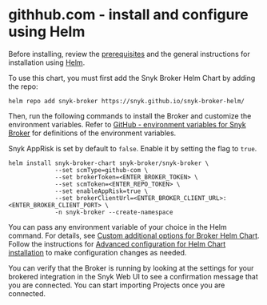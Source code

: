 # githhub.com - install and configure using Helm

Before installing, review the [prerequisites](./) and the general instructions for installation using [Helm](../install-and-configure-broker-using-helm.md).

To use this chart, you must first add the Snyk Broker Helm Chart by adding the repo:

`helm repo add snyk-broker https://snyk.github.io/snyk-broker-helm/`&#x20;

Then, run the following commands to install the Broker and customize the environment variables. Refer to [GitHub - environment variables for Snyk Broker](github-environment-variables-for-snyk-broker.md) for definitions of the environment variables.

Snyk AppRisk is set by default to `false`. Enable it by setting the flag to `true`.

```
helm install snyk-broker-chart snyk-broker/snyk-broker \
             --set scmType=github-com \
             --set brokerToken=<ENTER_BROKER_TOKEN> \
             --set scmToken=<ENTER_REPO_TOKEN> \
             --set enableAppRisk=true \
             --set brokerClientUrl=<ENTER_BROKER_CLIENT_URL>:<ENTER_BROKER_CLIENT_PORT> \
             -n snyk-broker --create-namespace
```

You can pass any environment variable of your choice in the Helm command. For details, see [Custom additional options for Broker Helm Chart](../advanced-configuration-for-helm-chart-installation/custom-additional-options-for-broker-helm-chart-installation.md). Follow the instructions for [Advanced configuration for Helm Chart installation](../advanced-configuration-for-helm-chart-installation/) to make configuration changes as needed.

You can verify that the Broker is running by looking at the settings for your brokered integration in the Snyk Web UI to see a confirmation message that you are connected. You can start importing Projects once you are connected.
